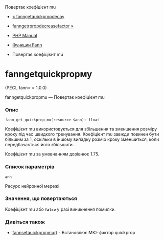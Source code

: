 Повертає коефіцієнт mu

-   [« fanngetquickpropdecay](function.fann-get-quickprop-decay.html)
    
-   [fanngetrpropdecreasefactor »](function.fann-get-rprop-decrease-factor.html)
    
-   [PHP Manual](index.md)
    
-   [Функции Fann](ref.fann.md)
    
-   Повертає коефіцієнт mu
    

# fanngetquickpropму

(PECL fann> = 1.0.0)

fanngetquickpropmu — Повертає коефіцієнт mu

### Опис

```methodsynopsis
fann_get_quickprop_mu(resource $ann): float
```

Коефіцієнт mu використовується для збільшення та зменшення розміру кроку під час швидкого тренування. Коефіцієнт mu завжди повинен бути більшим за 1, оскільки в іншому випадку розмір кроку зменшиться, коли передбачається його збільшити.

Коефіцієнт mu за умовчанням дорівнює 1.75.

### Список параметрів

`ann`

Ресурс нейронної мережі.

### Значення, що повертаються

Коефіцієнт mu або **`false`** у разі виникнення помилки.

### Дивіться також

-   [fannsetquickpropmu()](function.fann-set-quickprop-mu.html) - Встановлює МЮ-фактор quickprop
